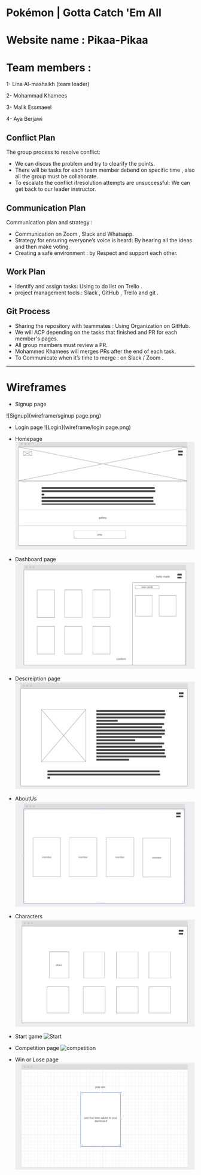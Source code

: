 # Pokémon   |   Gotta Catch 'Em All 

# Website name :  Pikaa-Pikaa

# Team members :
 1- Lina Al-mashaikh (team leader)
 
 2- Mohammad Khamees 
 
 3- Malik Essmaeel
 
 4- Aya Berjawi 

## Conflict Plan

The group process to resolve conflict: 
- We can discus the problem and try to clearify the points.
- There will be tasks for each team member debend on specific time , also all the group must be collaborate.
- To escalate the conflict ifresolution attempts are unsuccessful: We can get back to our leader instructor.

## Communication Plan

Communication plan and strategy :
- Communication on Zoom , Slack and Whatsapp.
- Strategy for ensuring everyone’s voice is heard: By hearing all the ideas and then make voting.  
- Creating a safe environment : by Respect and support each other.

## Work Plan

- Identify and assign tasks: Using to do list on Trello .
- project management tools : Slack , GitHub , Trello and git .

## Git Process

- Sharing the repository with teammates : Using Organization on GitHub.
- We will ACP depending on the tasks that finished and PR for each member's pages.
- All group members must review a PR.
- Mohammed Khamees will merges PRs after the end of each task.
- To Communicate when it’s time to merge : on Slack / Zoom .

********************************

# Wireframes 

- Signup page

![Signup](wireframe/sginup page.png)

- Login page
![Login](wireframe/login page.png)

- Homepage
![homepage](wireframe/homepage.png)

- Dashboard page
![Dashboard](wireframe/dashboardpage.png)

- Descreiption page
![Descreiption](wireframe/descreiptionpage.png)

- AboutUs
![aboutUs](wireframe/aboutUs.png)

- Characters
![characters](public/images/wireframe/characterspage.png)

- Start game
![Start](whoisgonnastartpage.png)

- Competition page
![competition](competitionpage.png)

- Win or Lose page
![winorlose](wireframe/winorlosepage.png)


